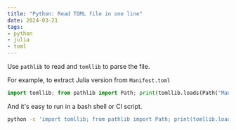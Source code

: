 ```yaml
---
title: "Python: Read TOML file in one line"
date: 2024-03-21
tags:
- python
- julia
- toml
---
```


Use `pathlib` to read and `tomllib` to parse the file.

For example, to extract Julia version from `Manifest.toml`

```python
import tomllib; from pathlib import Path; print(tomllib.loads(Path("Manifest.toml").read_text())["julia_version"])
```

And it's easy to run in a bash shell or CI script.

```bash
python -c 'import tomllib; from pathlib import Path; print(tomllib.loads(Path("Manifest.toml").read_text())["julia_version"])'
```
